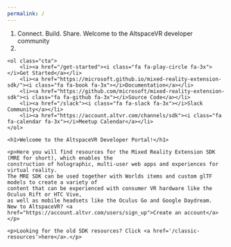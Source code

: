 ```yaml
---
permalink: /
---
```


<div class="centered">
    <ol class="banner">
        <li class="motto animated fadeOut">
            <span id="motto-1" class="motto-word animated fadeIn">Connect.</span>
            <span id="motto-2" class="motto-word animated fadeIn">Build.</span>
            <span id="motto-3" class="motto-word animated fadeIn">Share.</span>
            <span id="motto-4" class="motto-phrase animated fadeInDown">Welcome to the AltspaceVR developer community</span>
        </li>
        <li class="reel-container">
            <div id="reel" class="hidden"></div>
            <script src="https://www.youtube.com/iframe_api"></script>
            <script src="assets/js/youtube-background.js"></script>
        </li>
    </ol>

    <ol class="cta">
        <li><a href="/get-started"><i class="fa fa-play-circle fa-3x"></i>Get Started</a></li>
        <li><a href="https://microsoft.github.io/mixed-reality-extension-sdk/"><i class="fa fa-book fa-3x"></i>Documentation</a></li>
        <li><a href="https://github.com/microsoft/mixed-reality-extension-sdk"><i class="fa fa-github fa-3x"></i>Source Code</a></li>
        <li><a href="/slack"><i class="fa fa-slack fa-3x"></i>Slack Community</a></li>
        <li><a href="https://account.altvr.com/channels/sdk"><i class="fa fa-calendar fa-3x"></i>Meetup Calendar</a></li>
    </ol>

    <h1>Welcome to the AltspaceVR Developer Portal!</h1>

    <p>Here you will find resources for the Mixed Reality Extension SDK (MRE for short), which enables the
    construction of holographic, multi-user web apps and experiences for virtual reality.
    The MRE SDK can be used together with Worlds items and custom glTF models to create a variety of
    content that can be experienced with consumer VR hardware like the Oculus Rift or HTC Vive,
    as well as mobile headsets like the Oculus Go and Google Daydream.
    New to AltspaceVR? <a href="https://account.altvr.com/users/sign_up">Create an account</a></p>

    <p>Looking for the old SDK resources? Click <a href='/classic-resources'>here</a>.</p>
</div>
